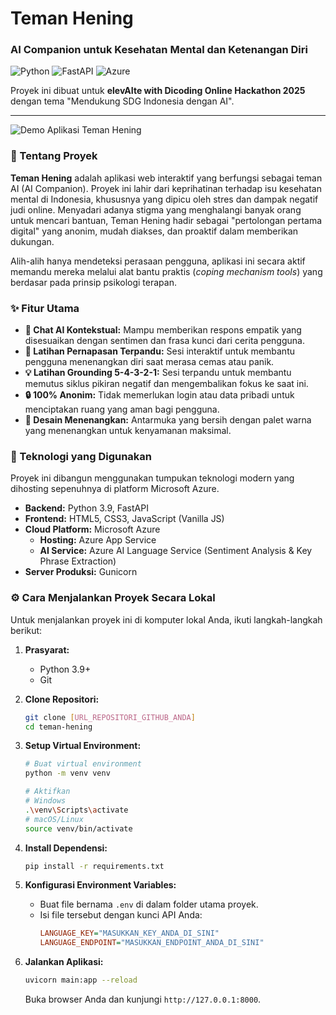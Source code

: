 # Teman Hening
### AI Companion untuk Kesehatan Mental dan Ketenangan Diri

![Python](https://img.shields.io/badge/Python-3.9-3776AB?style=for-the-badge&logo=python) ![FastAPI](https://img.shields.io/badge/FastAPI-009688?style=for-the-badge&logo=fastapi) ![Azure](https://img.shields.io/badge/Microsoft_Azure-0078D4?style=for-the-badge&logo=microsoft-azure)

Proyek ini dibuat untuk **elevAIte with Dicoding Online Hackathon 2025** dengan tema "Mendukung SDG Indonesia dengan AI".

---

![Demo Aplikasi Teman Hening]([https://drive.google.com/file/d/1ty2CYhdQOlKJIgnpb0qzSQaiSsyqS_kn/view?usp=sharing])

### 📖 Tentang Proyek
**Teman Hening** adalah aplikasi web interaktif yang berfungsi sebagai teman AI (AI Companion). Proyek ini lahir dari keprihatinan terhadap isu kesehatan mental di Indonesia, khususnya yang dipicu oleh stres dan dampak negatif judi online. Menyadari adanya stigma yang menghalangi banyak orang untuk mencari bantuan, Teman Hening hadir sebagai "pertolongan pertama digital" yang anonim, mudah diakses, dan proaktif dalam memberikan dukungan.

Alih-alih hanya mendeteksi perasaan pengguna, aplikasi ini secara aktif memandu mereka melalui alat bantu praktis (*coping mechanism tools*) yang berdasar pada prinsip psikologi terapan.

### ✨ Fitur Utama
* **💬 Chat AI Kontekstual:** Mampu memberikan respons empatik yang disesuaikan dengan sentimen dan frasa kunci dari cerita pengguna.
* **🧘 Latihan Pernapasan Terpandu:** Sesi interaktif untuk membantu pengguna menenangkan diri saat merasa cemas atau panik.
* **💡 Latihan Grounding 5-4-3-2-1:** Sesi terpandu untuk membantu memutus siklus pikiran negatif dan mengembalikan fokus ke saat ini.
* **🔒 100% Anonim:** Tidak memerlukan login atau data pribadi untuk menciptakan ruang yang aman bagi pengguna.
* **🎨 Desain Menenangkan:** Antarmuka yang bersih dengan palet warna yang menenangkan untuk kenyamanan maksimal.

### 🚀 Teknologi yang Digunakan
Proyek ini dibangun menggunakan tumpukan teknologi modern yang dihosting sepenuhnya di platform Microsoft Azure.

* **Backend:** Python 3.9, FastAPI
* **Frontend:** HTML5, CSS3, JavaScript (Vanilla JS)
* **Cloud Platform:** Microsoft Azure
    * **Hosting:** Azure App Service
    * **AI Service:** Azure AI Language Service (Sentiment Analysis & Key Phrase Extraction)
* **Server Produksi:** Gunicorn

### ⚙️ Cara Menjalankan Proyek Secara Lokal
Untuk menjalankan proyek ini di komputer lokal Anda, ikuti langkah-langkah berikut:

1.  **Prasyarat:**
    * Python 3.9+
    * Git

2.  **Clone Repositori:**
    ```bash
    git clone [URL_REPOSITORI_GITHUB_ANDA]
    cd teman-hening
    ```

3.  **Setup Virtual Environment:**
    ```bash
    # Buat virtual environment
    python -m venv venv

    # Aktifkan
    # Windows
    .\venv\Scripts\activate
    # macOS/Linux
    source venv/bin/activate
    ```

4.  **Install Dependensi:**
    ```bash
    pip install -r requirements.txt
    ```

5.  **Konfigurasi Environment Variables:**
    * Buat file bernama `.env` di dalam folder utama proyek.
    * Isi file tersebut dengan kunci API Anda:
        ```ini
        LANGUAGE_KEY="MASUKKAN_KEY_ANDA_DI_SINI"
        LANGUAGE_ENDPOINT="MASUKKAN_ENDPOINT_ANDA_DI_SINI"
        ```

6.  **Jalankan Aplikasi:**
    ```bash
    uvicorn main:app --reload
    ```
    Buka browser Anda dan kunjungi `http://127.0.0.1:8000`.
